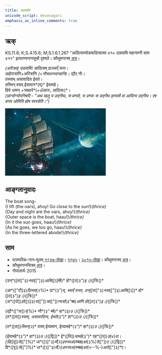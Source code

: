 ```yaml
---
title: उन्नयामि  
unicode_script: devanagari  
emphasis_as_inline_comments: true
---   
```


## ऋक्

KS.11.8; K;S.4.15.6; M;S.1.6.1.26? "आदित्यस्योन्नयादित्यात्मा ४१० उन्नयामि महानाम्नी साम ४११" इत्यरण्यगानसूचौ दृश्यते। कौथुमगानम् [अत्र](https://archive.org/details/SamaVedaSanhitaWithSayanabhashyaVolume2SatyavrataSamasrami1876bis_201804/page/n535)।

*(अरित्रम्)* उन्नयामि! आदित्यम् प्राञ्चय्ँ यन्त।  
अहोरात्राणि+अरित्राणि *(=नौचालनदण्डानि)*। द्यौर् नौः।  
तस्याम् असावादिय ईयते।  
तस्मिन् वयम् ईयामान*(य्)* ईयामहे।  
प्रिये धामन् +त्र्यक्षारे*(=ॐकारः, आदित्यः)*।  
*(छान्दोग्योपनिषदि - "अथ खलु य उद्गीथः, स प्रणवो, यः प्रणवः स उद्गीथ इत्यसौ वा आदित्य उद्गीथ। एष प्रणव ओमिति ह्येष स्वरन्नेति।")*

![](../images/worlds/ship_in_space.jpg)

## आङ्ग्लानुवादः
The boat song-  
{I lift (the oars), ahoy! Go close to the sun!}*(thrice)*  
{Day and night are the oars, ahoy!}*(thrice)*  
{Outer space is the boat, haau!}*(thrice)*  
{In it the sun goes, haau!}*(thrice)*  
{As he goes, we too go, haau!}*(thrice)*  
{In the three-lettered abode!}*(thrice)*

## साम

- पारम्परिक-गान-मूलम् [१९३७-लेखा](https://archive.org/stream/sAmaveda-jaiminIya-paravastu-paramparA-docs/sAmaveda-paravastu-1937#page/n9/mode/1up&sa=D&ust=1542425956421000)। [१९७५](https://archive.org/stream/sAmaveda-jaiminIya-paravastu-paramparA-docs/sAmaveda-paravastu-1975#page/n9/mode/1up&sa=D&ust=1542425956421000)। [२०१५-लेखा](https://archive.org/stream/sAmaveda-jaiminIya-paravastu-paramparA-docs/VIVAAHA%20UPANAYANA%20SAAMAANI#page/n4/mode/1up&sa=D&ust=1542425956422000)। कौथुमगानम् [अत्र](https://archive.org/details/SamaVedaSanhitaWithSayanabhashyaVolume2SatyavrataSamasrami1876bis_201804/page/n535)।
- कौथुमगानचित्रम् [अत्र](https://twitter.com/vaidikabharata/status/1066558555648593921?s=21)।
- गोपालार्यः 2015  
<div class="audioEmbed" src="https://archive
.org/download/jaiminIya-sAma-gAna-paravastu-tradition-gopAla-2015/unnayAmi.mp3"></div>

{उन्*([ता]"३)*नया*(["]३)*आमि*([ऽ]~~मी~~)* हो*([त]३”)*इ।}*([त्रिः])*

{आ*(["टौ]३)*दित्यम्*(२%)* प्रा*(३”)*म्, च्चय्ँ यन्ता, उन्*([ता]"३)*नया*(["]३)*आमि*([ऽ])* हो*([त]३”)*इ।}*([त्रिः])*  
{अ*([पो])*हो*([ऽ]३)*रा*(["])*त्रा*(["])*ण्यर्त्रा*(३”~~त्रा~~)*आणि हो*([त]३”)*इ।}*([त्रिः])*

{द्यौ*(["ता])*र्*(%)* णौ*(३” ~~णो~~)* हा*(३)*उ।}*([त्रिः])*  
{त*([ता])*स्याम्, असावादित्य, ईयते*(३”)* हा*(३)*उ।}*([त्रिः])*

{त*([ता])*स्मिन्*(२)* वयम् ईय्यमान, ईय्यामहे*(३”)* हा*(३)*उ।}*([त्रिः])*

{ईयामहे*(३”)* हा*(३)*उ।}*([द्विः])* ई*([ति])*यामहे*(३”)*   एह*([प])*उ*(v)*वा।  
{प्रि*([पृ])*ये*(["]%)* धा*([ऽ]"३)*मँ*(२)*हस्त्र्यअ*(~~स्यद~~)*क्षा*(३%)*रे*(["])*ए।}*([द्विः])*  
प्रि*([पृ])*ये*(["]%)* धा*([ऽ]"३)*मँ*(२)*हस्त्र्यअ*(~~स्यद~~)*क्षा*(५--%-)*आरे*(["]३)*ए।
